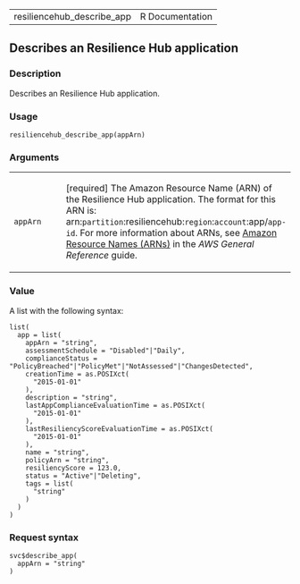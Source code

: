 <table style="width: 100%;">
<tbody>
<tr class="odd">
<td>resiliencehub_describe_app</td>
<td style="text-align: right;">R Documentation</td>
</tr>
</tbody>
</table>

## Describes an Resilience Hub application

### Description

Describes an Resilience Hub application.

### Usage

    resiliencehub_describe_app(appArn)

### Arguments

<table>
<colgroup>
<col style="width: 35%" />
<col style="width: 65%" />
</colgroup>
<tbody>
<tr class="odd">
<td><code id="resiliencehub_describe_app_:_appArn">appArn</code></td>
<td><p>[required] The Amazon Resource Name (ARN) of the Resilience Hub
application. The format for this ARN is:
arn:<code>partition</code>:resiliencehub:<code>region</code>:<code>account</code>:app/<code>app-id</code>.
For more information about ARNs, see <a
href="https://docs.aws.amazon.com/IAM/latest/UserGuide/reference-arns.html">Amazon
Resource Names (ARNs)</a> in the <em>AWS General Reference</em>
guide.</p></td>
</tr>
</tbody>
</table>

### Value

A list with the following syntax:

    list(
      app = list(
        appArn = "string",
        assessmentSchedule = "Disabled"|"Daily",
        complianceStatus = "PolicyBreached"|"PolicyMet"|"NotAssessed"|"ChangesDetected",
        creationTime = as.POSIXct(
          "2015-01-01"
        ),
        description = "string",
        lastAppComplianceEvaluationTime = as.POSIXct(
          "2015-01-01"
        ),
        lastResiliencyScoreEvaluationTime = as.POSIXct(
          "2015-01-01"
        ),
        name = "string",
        policyArn = "string",
        resiliencyScore = 123.0,
        status = "Active"|"Deleting",
        tags = list(
          "string"
        )
      )
    )

### Request syntax

    svc$describe_app(
      appArn = "string"
    )

